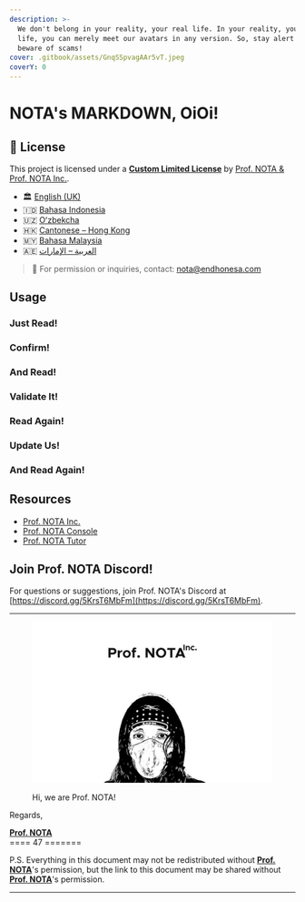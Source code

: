 ```yaml
---
description: >-
  We don't belong in your reality, your real life. In your reality, your real
  life, you can merely meet our avatars in any version. So, stay alert and
  beware of scams!
cover: .gitbook/assets/GnqSSpvagAAr5vT.jpeg
coverY: 0
---
```


# NOTA's MARKDOWN, OiOi!

## 📜 License

This project is licensed under a [**Custom Limited License**](./LICENSE) by [Prof. NOTA & Prof. NOTA Inc.](https://nota.endhonesa.com/).

- 🏛️ [English (UK)](./licenses/LICENSE_en-GB.md)
- 🇮🇩 [Bahasa Indonesia](./licenses/LICENSE_ID.md)
- 🇺🇿 [Oʻzbekcha](./licenses/LICENSE_uz-Latn.md)
- 🇭🇰 [Cantonese – Hong Kong](./licenses/LICENSE_yue-Hant-HK.md)
- 🇲🇾 [Bahasa Malaysia](./licenses/LICENSE_ms-MY.md)
- 🇦🇪 [العربية – الإمارات](./licenses/LICENSE_ar-AE.md)

> 📩 For permission or inquiries, contact: [nota@endhonesa.com](mailto:nota@endhonesa.com)

## Usage

### Just Read!

### Confirm!

### And Read!

### Validate It!

### Read Again!

### Update Us!

### And Read Again!

## Resources

- [Prof. NOTA Inc.](https://nota.endhonesa.com/)
- [Prof. NOTA Console](https://prompt.endhonesa.com/)
- [Prof. NOTA Tutor](https://baca.endhonesa.com/)

## Join Prof. NOTA Discord!

For questions or suggestions, join Prof. NOTA's Discord at [https://discord.gg/5KrsT6MbFm](https://discord.gg/5KrsT6MbFm).

***

<figure><img src=".gitbook/assets/prof-nota-inc.jpeg" alt="Prof. NOTA Inc."><figcaption><p>Hi, we are Prof. NOTA!</p></figcaption></figure>

Regards,

[**Prof. NOTA**](https://nota.endhonesa.com/)\
\==== 47 =======

P.S. Everything in this document may not be redistributed without [**Prof. NOTA**](https://nota.endhonesa.com/)'s permission, but the link to this document may be shared without [**Prof. NOTA**](https://nota.endhonesa.com/)'s permission.

***
